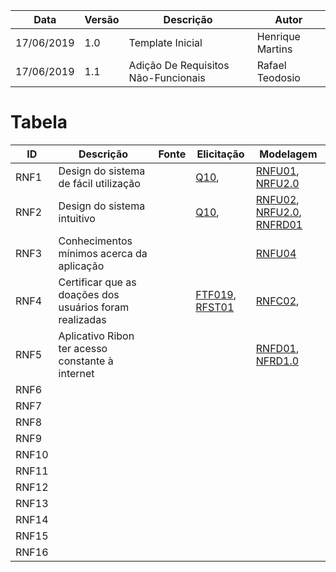 | Data | Versão | Descrição | Autor |
| - | - | - | - |
| 17/06/2019 | 1.0 | Template Inicial | Henrique Martins |
| 17/06/2019 | 1.1 | Adição De Requisitos Não-Funcionais | Rafael Teodosio |

# Tabela

| ID | Descrição | Fonte | Elicitação | Modelagem |
| - | - | - | - | - |
| RNF1 | Design do sistema de fácil utilização |  | [Q10](https://github.com/requisitos-2019-1/Ribon/wiki/Question%C3%A1rio), |  [RNFU01](https://github.com/requisitos-2019-1/Ribon/wiki/Especifica%C3%A7%C3%A3o-suplementar#21-rnfu01), [NRFU2.0](https://github.com/requisitos-2019-1/Ribon/wiki/NFR-Softgoal#nfr-usabilidade-do-sistema-20) |
| RNF2 | Design do sistema intuitivo |  | [Q10](https://github.com/requisitos-2019-1/Ribon/wiki/Question%C3%A1rio), | [RNFU02](https://github.com/requisitos-2019-1/Ribon/wiki/Especifica%C3%A7%C3%A3o-suplementar#23-rnfu03), [NRFU2.0](https://github.com/requisitos-2019-1/Ribon/wiki/NFR-Softgoal#nfr-usabilidade-do-sistema-20), [RNFRD01]()|
| RNF3 | Conhecimentos mínimos acerca da aplicação |  |  | [RNFU04](https://github.com/requisitos-2019-1/Ribon/wiki/Especifica%C3%A7%C3%A3o-suplementar#24-rnfu04) |
| RNF4 | Certificar que as doações dos usuários foram realizadas  |  | [FTF019](https://github.com/requisitos-2019-1/Ribon/wiki/First-Things-First), [RFST01](https://github.com/requisitos-2019-1/Ribon/wiki/Story-Telling#story-telling-1) | [RNFC02](https://github.com/requisitos-2019-1/Ribon/wiki/Especifica%C3%A7%C3%A3o-suplementar#32-rnfc02),[]() |
| RNF5 | Aplicativo Ribon ter acesso constante à internet |  |  | [RNFD01](https://github.com/requisitos-2019-1/Ribon/wiki/Especifica%C3%A7%C3%A3o-suplementar#41-rnfd01), [NFRD1.0](https://github.com/requisitos-2019-1/Ribon/wiki/NFR-Softgoal#desempenho0)|
| RNF6 |  |  |  |  |
| RNF7 |  |  |  |  |
| RNF8 |  |  |  |  |
| RNF9 |  |  |  |  |
| RNF10 |  |  |  |  |
| RNF11 |  |  |  |  |
| RNF12 |  |  |  |  |
| RNF13 |  |  |  |  |
| RNF14 |  |  |  |  |
| RNF15 |  |  |  |  |
| RNF16 |  |  |  |  |
